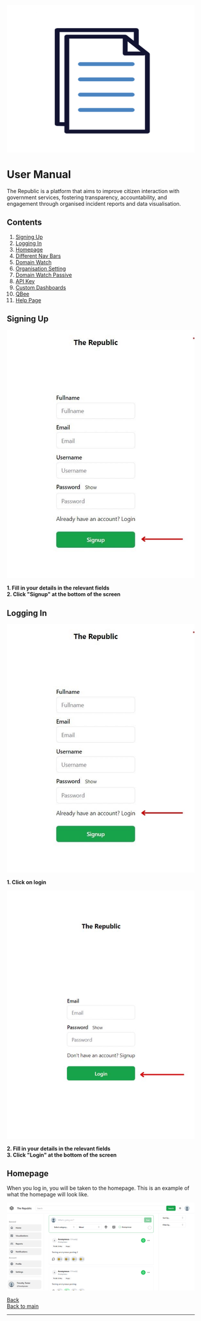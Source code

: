 <div>
    <img src="../images/gifs/UserManual.gif" alt="Gif" style="width: 1584px; height: 396px;"/>
</div>

# User Manual

The Republic is a platform that aims to improve citizen interaction with government services, fostering transparency, accountability, and engagement through organised incident reports and data visualisation.

## Contents

1. [Signing Up](#signing-up)
2. [Logging In](#logging-in)
3. [Homepage](#homepage)
4. [Different Nav Bars](#navbar)
5. [Domain Watch](#domain-watch)
6. [Organisation Setting](#organisation)
7. [Domain Watch Passive](#domain-watch-passive)
8. [API Key](#api-key)
9. [Custom Dashboards](#custom-dashboards)
10. [QBee](#qbee)
11. [Help Page](#help-page)

## Signing Up

<img src="../images/User Manual Screenshots/Signing Up.jpg"/>

**1. Fill in your details in the relevant fields**<br>
**2. Click "Signup" at the bottom of the screen**

## Logging In

<img src="../images/User Manual Screenshots/LOGIN_1.jpg"/>

**1. Click on login**

 <img src="../images/User Manual Screenshots/LOGIN_2.jpg"/>

**2. Fill in your details in the relevant fields**<br>
**3. Click "Login" at the bottom of the screen**

## Homepage

When you log in, you will be taken to the homepage. This is an example of what the homepage will look like.

 <img src="../images/User Manual Screenshots/HomePage.png"/>

[Back](./../README.md)<br>
[Back to main](/README.md)

---
